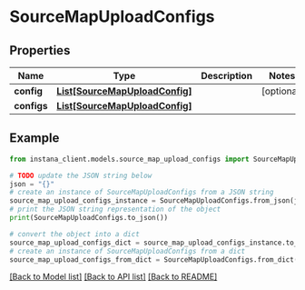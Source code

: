 # SourceMapUploadConfigs


## Properties

Name | Type | Description | Notes
------------ | ------------- | ------------- | -------------
**config** | [**List[SourceMapUploadConfig]**](SourceMapUploadConfig.md) |  | [optional] 
**configs** | [**List[SourceMapUploadConfig]**](SourceMapUploadConfig.md) |  | 

## Example

```python
from instana_client.models.source_map_upload_configs import SourceMapUploadConfigs

# TODO update the JSON string below
json = "{}"
# create an instance of SourceMapUploadConfigs from a JSON string
source_map_upload_configs_instance = SourceMapUploadConfigs.from_json(json)
# print the JSON string representation of the object
print(SourceMapUploadConfigs.to_json())

# convert the object into a dict
source_map_upload_configs_dict = source_map_upload_configs_instance.to_dict()
# create an instance of SourceMapUploadConfigs from a dict
source_map_upload_configs_from_dict = SourceMapUploadConfigs.from_dict(source_map_upload_configs_dict)
```
[[Back to Model list]](../README.md#documentation-for-models) [[Back to API list]](../README.md#documentation-for-api-endpoints) [[Back to README]](../README.md)


